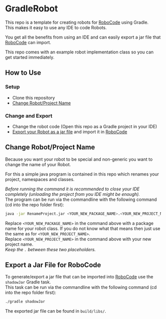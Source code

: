 # GradleRobot
This repo is a template for creating robots for [RoboCode](https://github.com/robo-code/robocode) using Gradle.  
This makes it easy to use any IDE to code Robots.  

You get all the benefits from using an IDE and can easily export a jar file that [RoboCode](https://github.com/robo-code/robocode) can import.

This repo comes with an example robot implementation class so you can get started immediately.

## How to Use

### Setup
- Clone this repository
- [Change Robot/Project Name](#change-robotproject-name)

### Change and Export
- Change the robot code (Open this repo as a Gradle project in your IDE)
- [Export your Robot as a jar file](#export-a-jar-file-for-robocode) and import it in [RoboCode](https://github.com/robo-code/robocode)


## Change Robot/Project Name
Because you want your robot to be special and non-generic you want to change the name of your Robot.

For this a simple java program is contained in this repo which renames your project, namespaces and classes.  

*Before running the command it is recommended to close your IDE completely (unloading the project from you IDE might be enough).*  
The program can be run via the commandline with the following command (cd into the repo folder first):  

```sh
java -jar RenameProject.jar <YOUR_NEW_PACKAGE_NAME>.<YOUR_NEW_PROJECT_NAME>
```

Replace `<YOUR_NEW_PACKAGE_NAME>` in the command above with a package name for your robot class. If you do not know what that means then just use the same as for `<YOUR_NEW_PROJECT_NAME>`.  
Replace `<YOUR_NEW_PROJECT_NAME>` in the command above with your new project name.  
*Keep the `.` between these two placeholders.*  

## Export a Jar File for RoboCode
To generate/export a jar file that can be imported into [RoboCode](https://github.com/robo-code/robocode) use the `shadowJar` Gradle task.  
This task can be run via the commandline with the following command (cd into the repo folder first):  

```sh
./gradle shadowJar
```

The exported jar file can be found in `build/libs/`.  